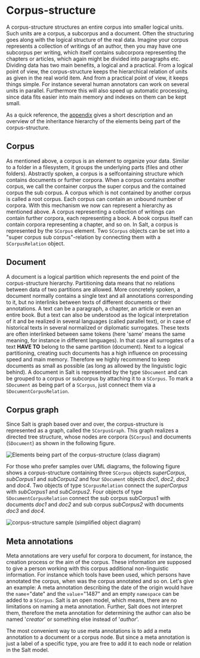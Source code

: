 # Corpus-structure

A corpus-structure structures an entire corpus into smaller logical
units. Such units are a corpus, a subcorpus and a document. Often the
structuring goes along with the logical structure of the real data.
Imagine your corpus represents a collection of writings of an author,
then you may have one subcorpus per writing, which itself contains
subcorpora representing the chapters or articles, which again might be
divided into paragraphs etc. Dividing data has two main benefits, a
logical and a practical. From a logical point of view, the
corpus-structure keeps the hierarchical relation of units as given in
the real world item. And from a practical point of view, it keeps things
simple. For instance several human annotators can work on several units
in parallel. Furthermore this will also speed up automatic processing,
since data fits easier into main memory and indexes on them can be kept
small.

As a quick reference, the [appendix](appendix.md#corpus-structure) gives a short
description and an overview of the inheritance hierarchy of the elements
being part of the corpus-structure.

## Corpus

As mentioned above, a corpus is an element to organize your data.
Similar to a folder in a filesystem, it groups the underlying parts
(files and other folders). Abstractly spoken, a corpus is a
selfcontaining structure which contains documents or further corpora.
When a corpus contains another corpus, we call the container corpus the
super corpus and the contained corpus the sub corpus. A corpus which is
not contained by another corpus is called a root corpus. Each corpus can
contain an unbound number of corpora. With this mechanism we now can
represent a hierarchy as mentioned above. A corpus representing a
collection of writings can contain further corpora, each representing a
book. A book corpus itself can contain corpora representing a chapter,
and so on. In Salt, a corpus is represented by the `SCorpus` element.
Two `SCorpus` objects can be set into a \"super corpus sub
corpus\"-relation by connecting them with a `SCorpusRelation` object.

## Document

A document is a logical partition which represents the end point of the
corpus-structure hierarchy. Partitioning data means that no relations
between data of two partitions are allowed. More concretely spoken, a
document normally contains a single text and all annotations
corresponding to it, but no interlinks between texts of different
documents or their annotations. A text can be a paragraph, a chapter, an
article or even an entire book. But a text can also be understood as the
logical interpretation of it and be realized in several languages
(called parallel text), or in case of historical texts in several
normalized or diplomatic surrogates. These texts are often interlinked
between same tokens (here \'same\' means the same meaning, for instance
in different languages). In that case all surrogates of a text **HAVE
TO** belong to the same partition (document). Next to a logical
partitioning, creating such documents has a high influence on processing
speed and main memory. Therefore we highly recommend to keep documents
as small as possible (as long as allowed by the linguistic logic
behind). A document in Salt is represented by the type `SDocument` and
can be grouped to a corpus or subcorpus by attaching it to a `SCorpus`.
To mark a `SDocument` as being part of a `SCorpus`, just connect them
via a `SDocumentCorpusRelation`.

## Corpus graph

Since Salt is graph based over and over, the corpus-structure is
represented as a graph, called the `SCorpusGraph`. This graph realizes a
directed tree structure, whose nodes are corpora (`SCorpus`) and
documents (`SDocument`) as shown in the following figure.

![Elements being part of the corpus-structure (class
diagram)](../../images/model_corpusGraph.png)

For those who prefer samples over
UML diagrams, the following figure shows a
corpus-structure containing three `SCorpus` objects *superCorpus*,
*subCorpus1* and *subCorpus2* and four `SDocument` objects *doc1*,
*doc2*, *doc3* and *doc4*. Two objects of type `SCorpusRelation` connect
the *superCorpus* with *subCorpus1* and *subCorpus2*. Four objects of
type `SDocumentCorpusRelation` connect the sub corpus subCorpus1 with
documents *doc1* and *doc2* and sub corpus *subCorpus2* with documents
*doc3* and *doc4*.


![corpus-structure sample (simplified object diagram)](../../images/sample_corpusStructure.png)

## Meta annotations

Meta annotations are very useful for corpora to document, for instance,
the creation process or the aim of the corpus. These information are
supposed to give a person working with this corpus additional
non-linguistic information. For instance which tools have been used,
which persons have annotated the corpus, when was the corpus annotated
and so on. Let\'s give an example: A meta annotation describing the date
of the origin would have the `name`=\"date\" and the `value`=\"1487\"
and an empty `namespace` can be added to a `SCorpus`. Salt is an open
model, which means, there are no limitations on naming a meta
annotation. Further, Salt does not interpret them, therefore the meta
annotation for determining the author can also be named \'*creator*\' or
something else instead of \'*author*\'.

The most convenient way to use meta annotations is to add a meta
annotation to a document or a corpus node. But since a meta annotation
is just a label of a specific type, you are free to add it to each node
or relation in the Salt model.
